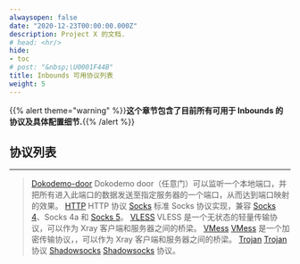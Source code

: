 ```yaml
---
alwaysopen: false
date: "2020-12-23T00:00:00.000Z"
description: Project X 的文档.
# head: <hr/>
hide:
- toc
# post: "&nbsp;\U0001F44B"
title: Inbounds 可用协议列表
weight: 5
---
```

{{% alert theme="warning" %}}**这个章节包含了目前所有可用于 Inbounds 的协议及具体配置细节.**{{% /alert %}}

## 协议列表
---
>[Dokodemo-door](./dokodemo)
Dokodemo door（任意门）可以监听一个本地端口，并把所有进入此端口的数据发送至指定服务器的一个端口，从而达到端口映射的效果。
>[HTTP](./http)
HTTP 协议
>[Socks](./socks)
标准 Socks 协议实现，兼容 [Socks 4](http://ftp.icm.edu.pl/packages/socks/socks4/SOCKS4.protocol)、Socks 4a 和 [Socks 5](http://ftp.icm.edu.pl/packages/socks/socks4/SOCKS4.protocol)。
>[VLESS](./vless)
VLESS 是一个无状态的轻量传输协议，可以作为 Xray 客户端和服务器之间的桥梁。
>[VMess](./vmess)
[VMess](../../develop/protocols/vmess) 是一个加密传输协议，，可以作为 Xray 客户端和服务器之间的桥梁。
>[Trojan](./trojan)
[Trojan](https://trojan-gfw.github.io/trojan/protocol) 协议
>[Shadowsocks](./shadowsocks)
[Shadowsocks](https://zh.wikipedia.org/wiki/Shadowsocks) 协议。

